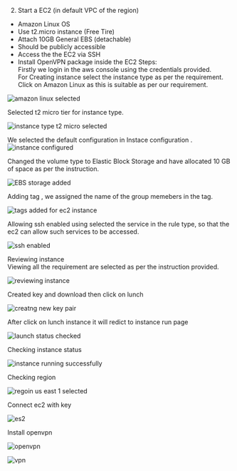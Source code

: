 2. Start a EC2 (in default VPC of the region)
- Amazon Linux OS
- Use t2.micro instance (Free Tire)
- Attach 10GB General EBS (detachable)
- Should be publicly accessible
- Access the the EC2 via SSH
- Install OpenVPN package inside the EC2
Steps:<br/>
Firstly we login in the aws console using the credentials provided.<br/>
For Creating instance select the instance type as per the requirement. <br/>
Click on Amazon Linux as this is suitable as per our requirement. <br/> 

![amazon linux selected](https://user-images.githubusercontent.com/53372486/144471492-f9873e96-ec26-4bf5-97a2-fe49deae0470.PNG)<br/>

Selected t2 micro tier for instance type.<br/>

![instance type t2 micro selected](https://user-images.githubusercontent.com/53372486/144471464-4f89d6aa-c9a2-4850-b418-3d262162ef20.PNG)<br/>

We selected the default configuration in Instace configuration .<br/>
![instance configured](https://user-images.githubusercontent.com/53372486/144471458-bc085cf3-5998-4b77-ad4f-47d179a4daff.PNG)<br/>

Changed the volume type to Elastic Block Storage and have allocated 10 GB of space as per the instruction.<br/>

![EBS storage added](https://user-images.githubusercontent.com/53372486/144471452-0acf5a35-b0e7-4f13-9ca1-5d75cf544135.PNG)<br/>

Adding tag , we assigned the name of the group memebers in the tag.<br/>

![tags added for ec2 instance](https://user-images.githubusercontent.com/53372486/144471484-755fde53-fcde-4848-b220-1011c9c0304f.PNG)<br/>

Allowing ssh enabled using selected the service in the rule type, so that the ec2 can allow such services to be accessed.<br/>

![ssh enabled](https://user-images.githubusercontent.com/53372486/144471482-0febfd56-76da-4cae-9452-530942885353.PNG)<br/>

Reviewing instance <br/>
Viewing all the requirement are selected as per the instruction provided.<br/>

![reviewing instance](https://user-images.githubusercontent.com/53372486/144471478-ea2984c8-7498-4847-8c60-46c63f373905.PNG)<br/>

Created key and download then click on lunch<br/>

![creatng new key pair](https://user-images.githubusercontent.com/53372486/144471444-d5d46ce2-94e7-4e30-b161-303badfeb096.PNG)<br/>

After click on lunch instance it will redict to instance run page <br/>

![launch status checked](https://user-images.githubusercontent.com/53372486/144471468-b8956f38-3edf-4bff-a73c-63638aaf3ad5.PNG)

Checking instance status<br/>

![instance running successfully](https://user-images.githubusercontent.com/53372486/144471463-1cc49e53-c805-4f9e-8410-5e9f4f5a9f8a.PNG)<br/>

Checking region<br/>

![regoin us east 1 selected](https://user-images.githubusercontent.com/53372486/144471471-c2d7fbc0-0f43-4766-b147-4792863853a8.PNG)

Connect ec2 with key<br/>

![es2](https://user-images.githubusercontent.com/53372486/144471735-112cef65-8737-466a-855a-702db529f861.png)<br/>

Install openvpn<br/>

![openvpn](https://user-images.githubusercontent.com/53372486/144471748-36a2ec1a-08da-4a32-b5bf-1724093800bc.png)<br/>

![vpn](https://user-images.githubusercontent.com/53372486/144471769-4ac7c52f-6197-4942-992c-52f6c6c71106.png)<br/>

